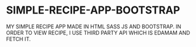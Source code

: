 # SIMPLE-RECIPE-APP-BOOTSTRAP
MY SIMPLE RECIPE APP MADE IN HTML SASS JS AND BOOTSTRAP.
IN ORDER TO VIEW RECIPE, I USE THIRD PARTY API WHICH IS EDAMAM AND FETCH IT.
